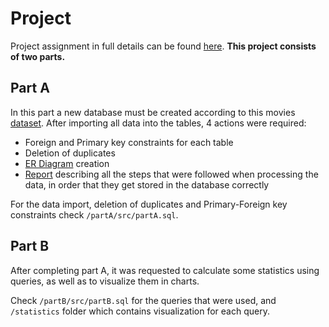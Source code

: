 # Project

Project assignment in full details can be found [here](assignment-report/project-assignment.pdf).
**This project consists of two parts.**

## Part A

In this part a new database must be created according to this movies [dataset](https://drive.google.com/file/d/176rM0053_QqeTlTuFgtcq4mm-gyiZlha/view). After importing all data into the tables, 4 actions were required:

- Foreign and Primary key constraints for each table
- Deletion of duplicates
- [ER Diagram](partA/ER-Diagram/ERD.png) creation
- [Report](https://github.com/nevwalkalone/PSQL-Projects/blob/main/Final-Project/assignment-report/project-report.pdf) describing all the steps that were followed when processing the data, in order that they get stored in the database correctly

For the data import, deletion of duplicates and Primary-Foreign key constraints check `/partA/src/partA.sql`.

## Part B

After completing part A, it was requested to calculate some statistics using queries, as well as to visualize them in charts.

Check `/partB/src/partB.sql` for the queries that were used, and `/statistics` folder which contains visualization for each query.
